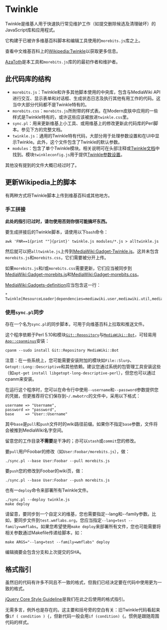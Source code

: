 Twinkle
=======

Twinkle是维基人用于快速执行常见维护工作（如提交删除候选及清理破坏）的JavaScript库和应用程式。

它构建于已被许多维基百科脚本和编辑工具使用的`morebits.js`库之上。

查看中文维基百科上的[Wikipedia:Twinkle][]以获取更多信息。

[AzaToth][]是本工具和`morebits.js`库的的最初作者和维护者。

此代码库的结构
--------------

* `morebits.js`：Twinkle和许多其他脚本使用的中央库，包含与MediaWiki API进行交互、显示表单和对话框、生成状态日志及执行其他有用工作的代码。这当中大部分代码都不是Twinkle特有的。
* `morebits.css`：`morebits.js`所附带的样式表。在Modern皮肤中应用的一些样式是Twinkle特有的，或许这些应该被放进`twinkle.css`里。
* `sync.pl`：用来更新维基上小工具、或用维基上的修改更新此代码库的Perl脚本。参见下方的完整文档。
* `twinkle.js`：通用的Twinkle特有代码，大部分用于处理参数设置和在UI中显示Twinkle。此外，这个文件包含了Twinkle的默认参数。
* `modules`：包含了单个Twinkle模块。相关说明可在头部注释或[Twinkle文档][]中找到。模块`twinkleconfig.js`用于提供[Twinkle参数设置][WP:TWPREFS]。

其他没有提到的文件大概已经过时了。

更新Wikipedia上的脚本
---------------------

有两种方式将Twinkle脚本上传到维基百科或其他地方。

### 手工拼接

**此处的指引已过时，请勿使用否则你很可能搞坏东西。**

要生成拼接后的Twinkle脚本，请使用以下`bash`命令：

    awk 'FNR==1{print ""}{print}' twinkle.js modules/*.js > alltwinkle.js

然后就可以把`alltwinkle.js`上传到[MediaWiki:Gadget-Twinkle.js][]。这并未包含`morebits.js`和`morebits.css`，它们需要被分开上传。

如果`morebits.js`和/或`morebits.css`需要更新，它们应当被同步到[MediaWiki:Gadget-morebits.js][]和[MediaWiki:Gadget-morebits.css][]。

[MediaWiki:Gadgets-definition][]应当包含这一行：

    * Twinkle[ResourceLoader|dependencies=mediawiki.user,mediawiki.util,mediawiki.RegExp,jquery.ui.dialog,jquery.tipsy,moment|rights=autoconfirmed]|morebits.js|morebits.css|Twinkle.js|twinkleprod.js|twinkleimage.js|twinklebatchundelete.js|twinklewarn.js|twinklespeedy.js|friendlyshared.js|twinklediff.js|twinkleunlink.js|twinkledelimages.js|friendlytag.js|twinkledeprod.js|friendlywelcome.js|twinklexfd.js|twinklebatchdelete.js|twinklebatchprotect.js|twinkleconfig.js|twinklefluff.js|twinkleprotect.js|twinklearv.js|twinkleblock.js|friendlytalkback.js

### 使用`sync.pl`同步

存在一个名为`sync.pl`的同步脚本，可用于向维基百科上拉取和推送文件。

这个程序依赖于Perl 5.10和模块[`Git::Repository`][Git::Repository]与[`MediaWiki::Bot`][MediaWiki::Bot]，可轻易用[`App::cpanminus`][App::cpanminus]安装：

    cpanm --sudo install Git::Repository MediaWiki::Bot

注意：在一些系统上，您可能需要安装附加的模块如`File::Slurp`、`Getopt::Long::Descriptive`和其他依赖。建议您通过系统的包管理工具安装这些（如`apt-get install libgetopt-long-descriptive-perl`），但您也可以通过cpanm来安装。

在运行这个程序时，您可以在命令行中使用`--username`和`--password`参数提供您的凭据，但更推荐将它们保存到`~/.mwbotrc`的文件中，采用以下格式：

    username => "Username",
    password => "password",
    base     => "User::Username"

其中`base`是`pull`和`push`文件时的wiki路径前缀。如果你不指定`base`参数，文件将会被推到MediaWiki名字空间。

留意您的工作目录**不需要**是干净的；亦可以`stash`或`commit`您的修改。

要`pull`用户Foobar的修改（如`User:Foobar/morebits.js`），做：

    ./sync.pl --base User:Foobar --pull morebits.js

要`push`您的修改到Foobar的wiki页，做：

    ./sync.pl --base User:Foobar --push morebits.js

也有一`deploy`命令来部署所有Twinkle文件。

    ./sync.pl --deploy twinkle.js
    make deploy

请留意，要同步到一个自定义的维基，您也需要指定--lang和--family参数。比如，要同步文件到`test.wmflabs.org`，您应当指定`--lang=test --family=wmflabs`。如果您希望使用`make deploy`来部署所有文件，您也可能需要将相关参数通过Makefile传递给脚本，如：

    make ARGS="--lang=test --family=wmflabs" deploy

编辑摘要会包含分支和上次提交的SHA。

格式指引
--------

虽然旧的代码有许多不同且不一致的格式，但我们已经决定要在代码中使用更为一致的格式。

[jQuery Core Style Guideline][jq_style]是我们在此之后使用的格式指引。

无需多言，例外也是存在的。这主要和括号旁的空白有关：旧Twinkle代码看起来像`if ( condition ) {`，但新代码一般会用`if (condition) {`。惯例是跟随周围代码的样式。

[Wikipedia:Twinkle]: https://zh.wikipedia.org/wiki/Wikipedia:Twinkle
[AzaToth]: https://en.wikipedia.org/wiki/User:AzaToth
[Twinkle文档]: https://zh.wikipedia.org/wiki/Help:Twinkle
[WP:TWPREFS]: https://zh.wikipedia.org/wiki/WP:TWPREFS
[MediaWiki:Gadget-Twinkle.js]: https://zh.wikipedia.org/wiki/MediaWiki:Gadget-Twinkle.js
[MediaWiki:Gadget-morebits.js]: https://zh.wikipedia.org/wiki/MediaWiki:Gadget-morebits.js
[MediaWiki:Gadget-morebits.css]: https://zh.wikipedia.org/wiki/MediaWiki:Gadget-morebits.css
[MediaWiki:Gadgets-definition]: https://zh.wikipedia.org/wiki/MediaWiki:Gadgets-definition
[Git::Repository]: http://search.cpan.org/perldoc?Git%3A%3ARepository
[MediaWiki::Bot]: http://search.cpan.org/perldoc?MediaWiki%3A%3ABot
[App::cpanminus]: http://search.cpan.org/perldoc?App%3A%3Acpanminus
[jq_style]: http://contribute.jquery.org/style-guide/js/
